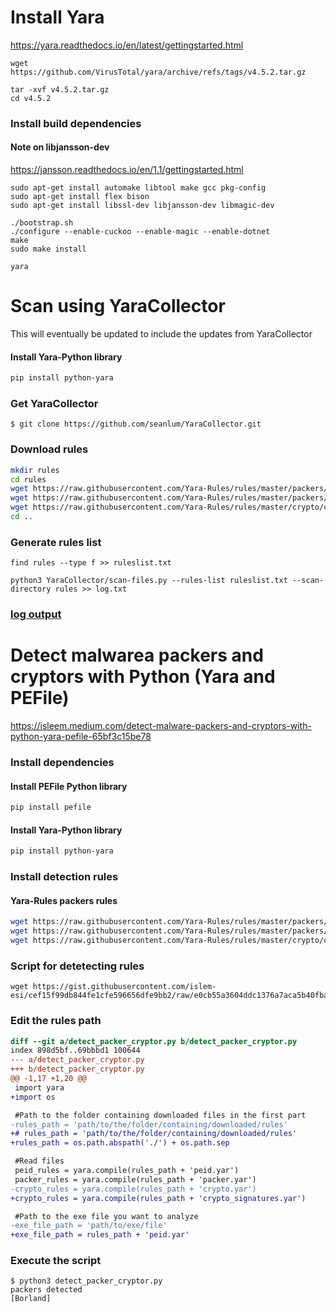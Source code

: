 # Install Yara
https://yara.readthedocs.io/en/latest/gettingstarted.html
```
wget https://github.com/VirusTotal/yara/archive/refs/tags/v4.5.2.tar.gz
```
```
tar -xvf v4.5.2.tar.gz
cd v4.5.2
```
### Install build dependencies
#### Note on libjansson-dev
https://jansson.readthedocs.io/en/1.1/gettingstarted.html
```
sudo apt-get install automake libtool make gcc pkg-config
sudo apt-get install flex bison
sudo apt-get install libssl-dev libjansson-dev libmagic-dev
```
```
./bootstrap.sh
./configure --enable-cuckoo --enable-magic --enable-dotnet
make
sudo make install
```
```
yara
```

# Scan using YaraCollector

This will eventually be updated to include the updates from YaraCollector
#### Install Yara-Python library
```bash
pip install python-yara
```
### Get YaraCollector
```
$ git clone https://github.com/seanlum/YaraCollector.git
```
### Download rules
```bash
mkdir rules
cd rules
wget https://raw.githubusercontent.com/Yara-Rules/rules/master/packers/peid.yar
wget https://raw.githubusercontent.com/Yara-Rules/rules/master/packers/packer.yar
wget https://raw.githubusercontent.com/Yara-Rules/rules/master/crypto/crypto_signatures.yar
cd ..
```
### Generate rules list
```
find rules --type f >> ruleslist.txt
```
```
python3 YaraCollector/scan-files.py --rules-list ruleslist.txt --scan-directory rules >> log.txt
```
### [log output](./files/log.txt)

# Detect malwarea packers and cryptors with Python (Yara and PEFile)

https://isleem.medium.com/detect-malware-packers-and-cryptors-with-python-yara-pefile-65bf3c15be78



### Install dependencies
#### Install PEFile Python library
```bash
pip install pefile
```
#### Install Yara-Python library
```bash
pip install python-yara
```

### Install detection rules
#### Yara-Rules packers rules
```bash
wget https://raw.githubusercontent.com/Yara-Rules/rules/master/packers/peid.yar
wget https://raw.githubusercontent.com/Yara-Rules/rules/master/packers/packer.yar
wget https://raw.githubusercontent.com/Yara-Rules/rules/master/crypto/crypto_signatures.yar
```
### Script for detetecting rules
```
wget https://gist.githubusercontent.com/islem-esi/cef15f99db844fe1cfe596656dfe9bb2/raw/e0cb55a3604ddc1376a7aca5b40fba2949929920/detect_packer_cryptor.py
```

### Edit the rules path

```diff
diff --git a/detect_packer_cryptor.py b/detect_packer_cryptor.py
index 898d5bf..69bbbd1 100644
--- a/detect_packer_cryptor.py
+++ b/detect_packer_cryptor.py
@@ -1,17 +1,20 @@
 import yara
+import os

 #Path to the folder containing downloaded files in the first part
-rules_path = 'path/to/the/folder/containing/downloaded/rules'
+# rules_path = 'path/to/the/folder/containing/downloaded/rules'
+rules_path = os.path.abspath('./') + os.path.sep

 #Read files
 peid_rules = yara.compile(rules_path + 'peid.yar')
 packer_rules = yara.compile(rules_path + 'packer.yar')
-crypto_rules = yara.compile(rules_path + 'crypto.yar')
+crypto_rules = yara.compile(rules_path + 'crypto_signatures.yar')

 #Path to the exe file you want to analyze
-exe_file_path = 'path/to/exe/file'
+exe_file_path = rules_path + 'peid.yar'
```

### Execute the script
```
$ python3 detect_packer_cryptor.py
packers detected
[Borland]
```